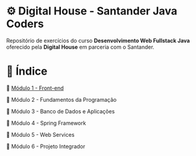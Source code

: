 # :gear: Digital House - Santander Java Coders

Repositório de exercícios do curso **Desenvolvimento Web Fullstack Java** oferecido pela **Digital House** em parceria com o Santander.


# :floppy_disk: Índice


:pushpin: [Módulo 1 - Front-end](https://github.com/majutre/exercicios-dh/tree/master/modulo-01)

:pushpin: Módulo 2 - Fundamentos da Programação

:pushpin: Módulo 3 - Banco de Dados e Aplicações

:pushpin: Módulo 4 - Spring Framework

:pushpin: Módulo 5 - Web Services

:pushpin: Módulo 6 - Projeto Integrador